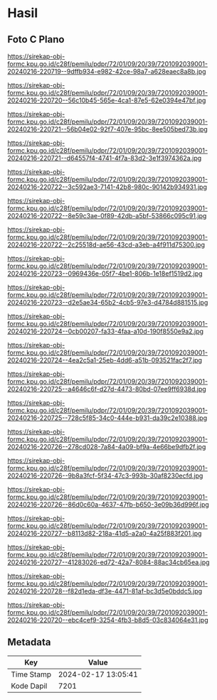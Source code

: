# Hasil

## Foto C Plano

https://sirekap-obj-formc.kpu.go.id/c28f/pemilu/pdpr/72/01/09/20/39/7201092039001-20240216-220719--9dffb934-e982-42ce-98a7-a628eaec8a8b.jpg

https://sirekap-obj-formc.kpu.go.id/c28f/pemilu/pdpr/72/01/09/20/39/7201092039001-20240216-220720--56c10b45-565e-4ca1-87e5-62e0394e47bf.jpg

https://sirekap-obj-formc.kpu.go.id/c28f/pemilu/pdpr/72/01/09/20/39/7201092039001-20240216-220721--56b04e02-92f7-407e-95bc-8ee505bed73b.jpg

https://sirekap-obj-formc.kpu.go.id/c28f/pemilu/pdpr/72/01/09/20/39/7201092039001-20240216-220721--d64557f4-4741-4f7a-83d2-3e1f3974362a.jpg

https://sirekap-obj-formc.kpu.go.id/c28f/pemilu/pdpr/72/01/09/20/39/7201092039001-20240216-220722--3c592ae3-7141-42b8-980c-90142b934931.jpg

https://sirekap-obj-formc.kpu.go.id/c28f/pemilu/pdpr/72/01/09/20/39/7201092039001-20240216-220722--8e59c3ae-0f89-42db-a5bf-53866c095c91.jpg

https://sirekap-obj-formc.kpu.go.id/c28f/pemilu/pdpr/72/01/09/20/39/7201092039001-20240216-220722--2c25518d-ae56-43cd-a3eb-a4f911d75300.jpg

https://sirekap-obj-formc.kpu.go.id/c28f/pemilu/pdpr/72/01/09/20/39/7201092039001-20240216-220723--0969436e-05f7-4be1-806b-1e18ef1519d2.jpg

https://sirekap-obj-formc.kpu.go.id/c28f/pemilu/pdpr/72/01/09/20/39/7201092039001-20240216-220723--d2e5ae34-65b2-4cb5-97e3-d4784d881515.jpg

https://sirekap-obj-formc.kpu.go.id/c28f/pemilu/pdpr/72/01/09/20/39/7201092039001-20240216-220724--0cb00207-fa33-4faa-a10d-190f8550e9a2.jpg

https://sirekap-obj-formc.kpu.go.id/c28f/pemilu/pdpr/72/01/09/20/39/7201092039001-20240216-220724--4ea2c5a1-25eb-4dd6-a51b-093521fac2f7.jpg

https://sirekap-obj-formc.kpu.go.id/c28f/pemilu/pdpr/72/01/09/20/39/7201092039001-20240216-220725--a4646c6f-d27d-4473-80bd-07ee9ff6938d.jpg

https://sirekap-obj-formc.kpu.go.id/c28f/pemilu/pdpr/72/01/09/20/39/7201092039001-20240216-220725--728c5f85-34c0-444e-b931-da39c2e10388.jpg

https://sirekap-obj-formc.kpu.go.id/c28f/pemilu/pdpr/72/01/09/20/39/7201092039001-20240216-220726--278cd028-7a84-4a09-bf9a-4e66be9dfb2f.jpg

https://sirekap-obj-formc.kpu.go.id/c28f/pemilu/pdpr/72/01/09/20/39/7201092039001-20240216-220726--9b8a3fcf-5f34-47c3-993b-30af8230ecfd.jpg

https://sirekap-obj-formc.kpu.go.id/c28f/pemilu/pdpr/72/01/09/20/39/7201092039001-20240216-220726--86d0c60a-4637-47fb-b650-3e09b36d996f.jpg

https://sirekap-obj-formc.kpu.go.id/c28f/pemilu/pdpr/72/01/09/20/39/7201092039001-20240216-220727--b8113d82-218a-41d5-a2a0-4a25f883f201.jpg

https://sirekap-obj-formc.kpu.go.id/c28f/pemilu/pdpr/72/01/09/20/39/7201092039001-20240216-220727--41283026-ed72-42a7-8084-88ac34cb65ea.jpg

https://sirekap-obj-formc.kpu.go.id/c28f/pemilu/pdpr/72/01/09/20/39/7201092039001-20240216-220728--f82d1eda-df3e-4471-81af-bc3d5e0bddc5.jpg

https://sirekap-obj-formc.kpu.go.id/c28f/pemilu/pdpr/72/01/09/20/39/7201092039001-20240216-220720--ebc4cef9-3254-4fb3-b8d5-03c834064e31.jpg


## Metadata

| Key        | Value               |
| ---------- | ------------------- |
| Time Stamp | 2024-02-17 13:05:41 |
| Kode Dapil | 7201                |



